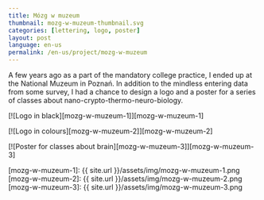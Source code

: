 ```yaml
---
title: Mózg w muzeum
thumbnail: mozg-w-muzeum-thumbnail.svg
categories: [lettering, logo, poster]
layout: post
language: en-us
permalink: /en-us/project/mozg-w-muzeum
---
```


A few years ago as a part of the mandatory college practice, I ended up at the National Muzeum in Poznań. In addition to the mindless entering data from some survey, I had a chance to design a logo and a poster for a series of classes about nano-crypto-thermo-neuro-biology.

[![Logo in black][mozg-w-muzeum-1]][mozg-w-muzeum-1]

[![Logo in colours][mozg-w-muzeum-2]][mozg-w-muzeum-2]

[![Poster for classes about brain][mozg-w-muzeum-3]][mozg-w-muzeum-3]

[mozg-w-muzeum-1]: {{ site.url }}/assets/img/mozg-w-muzeum-1.png
[mozg-w-muzeum-2]: {{ site.url }}/assets/img/mozg-w-muzeum-2.png
[mozg-w-muzeum-3]: {{ site.url }}/assets/img/mozg-w-muzeum-3.png